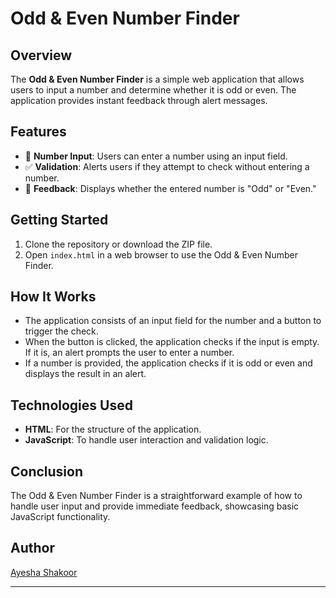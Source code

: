 
# Odd & Even Number Finder

## Overview
The **Odd & Even Number Finder** is a simple web application that allows users to input a number and determine whether it is odd or even. The application provides instant feedback through alert messages.

## Features
- 🔢 **Number Input**: Users can enter a number using an input field.
- ✅ **Validation**: Alerts users if they attempt to check without entering a number.
- 🎉 **Feedback**: Displays whether the entered number is "Odd" or "Even."

## Getting Started
1. Clone the repository or download the ZIP file.
2. Open `index.html` in a web browser to use the Odd & Even Number Finder.

## How It Works
- The application consists of an input field for the number and a button to trigger the check.
- When the button is clicked, the application checks if the input is empty. If it is, an alert prompts the user to enter a number.
- If a number is provided, the application checks if it is odd or even and displays the result in an alert.

## Technologies Used
- **HTML**: For the structure of the application.
- **JavaScript**: To handle user interaction and validation logic.

## Conclusion
The Odd & Even Number Finder is a straightforward example of how to handle user input and provide immediate feedback, showcasing basic JavaScript functionality.

## Author
[Ayesha Shakoor](https://github.com/ashuu03449)

--- 
